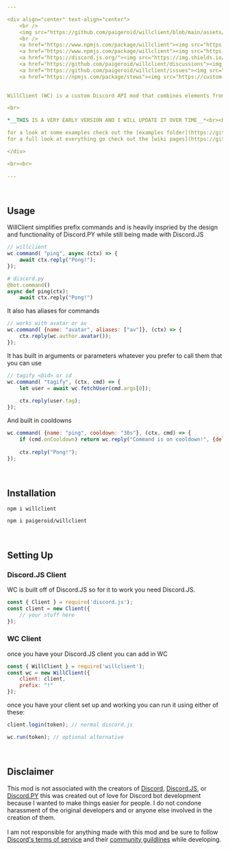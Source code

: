 ```yaml
---

<div align="center" text-align="center">
	<br />
	<img src="https://github.com/paigeroid/willclient/blob/main/assets/willclient-logo.png">
	<br />
	<a href="https://www.npmjs.com/package/willclient"><img src="https://img.shields.io/npm/v/willclient?style=flat&color=red&logo=npm&logoColor=white" alt="version" />
	<a href="https://www.npmjs.com/package/willclient"><img src="https://img.shields.io/npm/dt/willclient?style=flat&color=green&logo=docusign&logoColor=white" alt="downloads" />
	<a href="https://discord.js.org/"><img src="https://img.shields.io/badge/discord.js-v14.13.0-blue?style=flat&color=7289da&logo=discord&logoColor=white" alt="discord.js version" /></a>
	<a href="https://github.com/paigeroid/willclient/discussions"><img src="https://img.shields.io/github/discussions/paigeroid/willclient?logo=google%20chat&logoColor=white" alt="discussions" />
	<a href="https://github.com/paigeroid/willclient/issues"><img src="https://img.shields.io/github/issues/paigeroid/willclient" alt="issues" />
 	<a href="https://npmjs.com/package/stews"><img src="https://custom-icon-badges.demolab.com/badge/Stews-v1.7.1-orange.svg?logo=stew&logoColor=white" alt="stews"></a>
	

WillClient (WC) is a custom Discord API mod that combines elements from [Discord.JS](https://discord.js.org/) and [Discord.PY](https://github.com/Rapptz/discord.py) made in [Node.JS](https://nodejs.org/en/) to solve most of the annoying parts of Discord.JS and possibly welcome users into Node.JS

<br>

*__THIS IS A VERY EARLY VERSION AND I WILL UPDATE IT OVER TIME__*<br><br>

for a look at some examples check out the [examples folder](https://github.com/paigeroid/willclient/tree/main/examples)<br>
for a full look at everything go check out the [wiki pages](https://github.com/paigeroid/willclient/wiki)

</div>

<br><br>

---
```


<br>
		
## Usage
WillClient simplifies prefix commands and is heavily inspried by the design and functionality of Discord.PY while still being made with Discord.JS
```js
// willclient
wc.command( "ping", async (ctx) => {
	await ctx.reply("Pong!");		
});
```
```py
# discord.py
@bot.command()
async def ping(ctx):
	await ctx.reply("Pong!")
```
It also has aliases for commands
```js
// works with avatar or av
wc.command( {name: "avatar", aliases: ["av"]}, (ctx) => {
	ctx.reply(wc.author.avatar());	
});
```
It has built in arguments or parameters whatever you prefer to call them that you can use
```js
// tagify <@id> or id
wc.command( "tagify", (ctx, cmd) => {
	let user = await wc.fetchUser(cmd.args[0]);
	
	ctx.reply(user.tag);
});
```
And built in cooldowns
```js
wc.command( {name: "ping", cooldown: "30s"}, (ctx, cmd) => {
	if (cmd.onCooldown) return wc.reply("Command is on cooldown!", {deleteAfter: "3s"});
	
	ctx.reply("Pong!");
});
```
		
<br>

## Installation
```console
npm i willclient
```
```console
npm i paigeroid/willclient
```

<br>

## Setting Up
### **Discord.JS Client**
WC is built off of Discord.JS so for it to work you need Discord.JS.
```js
const { Client } = require('discord.js');
const client = new Client({
	// your stuff here
});
```
### **WC Client**
once you have your Discord.JS client you can add in WC
```js
const { WillClient } = require('willclient');
const wc = new WillClient({
	client: client,
	prefix: "!" 
});
```
once you have your client set up and working you can run it using either of these:
```js
client.login(token); // normal discord.js

wc.run(token); // optional alternative
```
<br>

## Disclaimer
This mod is not associated with the creators of [Discord](https://discord.com), [Discord.JS](https://discord.js.org), or [Discord.PY](https://github.com/Rapptz/discord.py) this was created out of love for Discord bot development because I wanted to make things easier for people. I do not condone harassment of the original developers and or anyone else involved in the creation of them.<br><br>
I am not responsible for anything made with this mod and be sure to follow [Discord's terms of service](https://discord.com/terms) and their [community guildlines](https://discord.com/guidelines) while developing.
